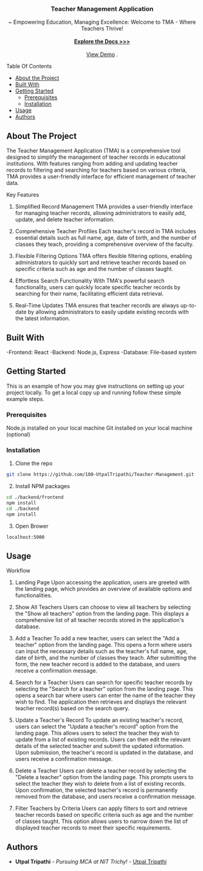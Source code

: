 <br/>
<p align="center">
  <h3 align="center">Teacher Management Application</h3>

  <p align="center">
    ~ Empowering Education, Managing Excellence: Welcome to TMA - Where Teachers Thrive!
    <br/>
    <br/>
    <a href="https://github.com/100-UtpalTripathi/Teacher-Management/blob/main/Readme.md"><strong>Explore the Docs >>></strong></a>
    <br/><br/>
    <a href="https://teacher-management-uein.onrender.com/">View Demo</a>
    .
  </p>
</p>

Table Of Contents

* [About the Project](#about-the-project)
* [Built With](#built-with)
* [Getting Started](#getting-started)
  * [Prerequisites](#prerequisites)
  * [Installation](#installation)
* [Usage](#usage)
* [Authors](#authors)

## About The Project

The Teacher Management Application (TMA) is a comprehensive tool designed to simplify the management of teacher records in educational institutions. With features ranging from adding and updating teacher records to filtering and searching for teachers based on various criteria, TMA provides a user-friendly interface for efficient management of teacher data.

Key Features
1. Simplified Record Management
TMA provides a user-friendly interface for managing teacher records, allowing administrators to easily add, update, and delete teacher information.

2. Comprehensive Teacher Profiles
Each teacher's record in TMA includes essential details such as full name, age, date of birth, and the number of classes they teach, providing a comprehensive overview of the faculty.

3. Flexible Filtering Options
TMA offers flexible filtering options, enabling administrators to quickly sort and retrieve teacher records based on specific criteria such as age and the number of classes taught.

4. Effortless Search Functionality
With TMA's powerful search functionality, users can quickly locate specific teacher records by searching for their name, facilitating efficient data retrieval.

5. Real-Time Updates
TMA ensures that teacher records are always up-to-date by allowing administrators to easily update existing records with the latest information.

## Built With

-Frontend: React
-Backend: Node.js, Express
-Database: File-based system

## Getting Started

This is an example of how you may give instructions on setting up your project locally.
To get a local copy up and running follow these simple example steps.

### Prerequisites

Node.js installed on your local machine
Git installed on your local machine (optional)

### Installation



1. Clone the repo

```sh
git clone https://github.com/100-UtpalTripathi/Teacher-Management.git
```

2. Install NPM packages

```sh
cd ./backend/frontend
npm install
cd ./backend
npm install
```
3. Open Brower
```sh
localhost:5000
```



## Usage

Workflow
1. Landing Page
Upon accessing the application, users are greeted with the landing page, which provides an overview of available options and functionalities.

2. Show All Teachers
Users can choose to view all teachers by selecting the "Show all teachers" option from the landing page.
This displays a comprehensive list of all teacher records stored in the application's database.
3. Add a Teacher
To add a new teacher, users can select the "Add a teacher" option from the landing page.
This opens a form where users can input the necessary details such as the teacher's full name, age, date of birth, and the number of classes they teach.
After submitting the form, the new teacher record is added to the database, and users receive a confirmation message.
4. Search for a Teacher
Users can search for specific teacher records by selecting the "Search for a teacher" option from the landing page.
This opens a search bar where users can enter the name of the teacher they wish to find.
The application then retrieves and displays the relevant teacher record(s) based on the search query.
5. Update a Teacher's Record
To update an existing teacher's record, users can select the "Update a teacher's record" option from the landing page.
This allows users to select the teacher they wish to update from a list of existing records.
Users can then edit the relevant details of the selected teacher and submit the updated information.
Upon submission, the teacher's record is updated in the database, and users receive a confirmation message.
6. Delete a Teacher
Users can delete a teacher record by selecting the "Delete a teacher" option from the landing page.
This prompts users to select the teacher they wish to delete from a list of existing records.
Upon confirmation, the selected teacher's record is permanently removed from the database, and users receive a confirmation message.
7. Filter Teachers by Criteria
Users can apply filters to sort and retrieve teacher records based on specific criteria such as age and the number of classes taught.
This option allows users to narrow down the list of displayed teacher records to meet their specific requirements.



## Authors

* **Utpal Tripathi** - *Pursuing MCA at NIT Trichy!* - [Utpal Tripathi](https://github.com/100-UtpalTripathi)



